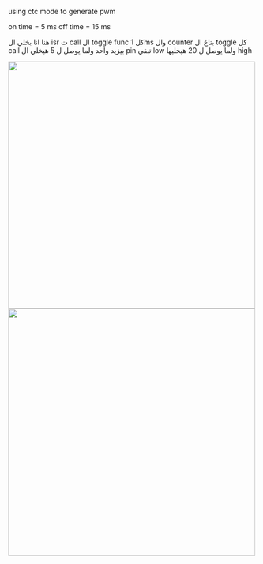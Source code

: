 using ctc mode to generate pwm

on time = 5 ms
off time = 15 ms

هنا انا بخلي ال isr ت call ال toggle func كل 1ms وال counter بتاع ال toggle كل call بيزيد  واحد ولما يوصل ل 5 هيخلي ال pin تبقي low ولما يوصل ل 20 هيخليها high


<img src = "https://github.com/mmmmm222/ATmega_activites/assets/95083236/6633383e-6065-47cd-a63e-0fc7c0919ad0" width ="500" height = "500" >

<img src = "https://github.com/mmmmm222/ATmega_activites/assets/95083236/1025c2cc-2526-430c-8d68-a164a5e10bbe" width ="500" height = "500" >